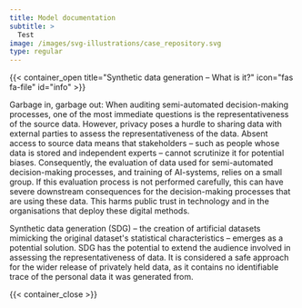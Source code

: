 ```yaml
---
title: Model documentation
subtitle: >
  Test
image: /images/svg-illustrations/case_repository.svg
type: regular
---
```


{{< container_open title="Synthetic data generation – What is it?" icon="fas fa-file" id="info" >}}

Garbage in, garbage out: When auditing semi-automated decision-making processes, one of the most immediate questions is the representativeness of the source data. However, privacy poses a hurdle to sharing data with external parties to assess the representativeness of the data. Absent access to source data means that stakeholders – such as people whose data is stored and independent experts – cannot scrutinize it for potential biases. Consequently, the evaluation of data used for semi-automated decision-making processes, and training of AI-systems, relies on a small group. If this evaluation process is not performed carefully, this can have severe downstream consequences for the decision-making processes that are using these data. This harms public trust in technology and in the organisations that deploy these digital methods.

Synthetic data generation (SDG) – the creation of artificial datasets mimicking the original dataset's statistical characteristics – emerges as a potential solution. SDG has the potential to extend the audience involved in assessing the representativeness of data. It is considered a safe approach for the wider release of privately held data, as it contains no identifiable trace of the personal data it was generated from.

{{< container_close >}}